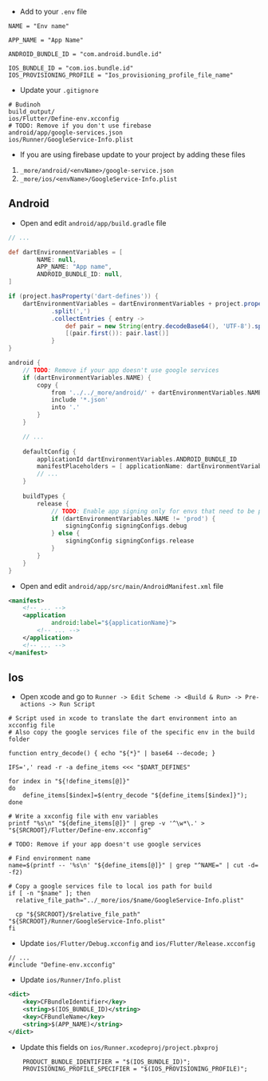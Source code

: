 - Add to your `.env` file
```dotenv
NAME = "Env name"

APP_NAME = "App Name"

ANDROID_BUNDLE_ID = "com.android.bundle.id"

IOS_BUNDLE_ID = "com.ios.bundle.id"
IOS_PROVISIONING_PROFILE = "Ios_provisioning_profile_file_name"
```

- Update your `.gitignore`
````gitignore
# Budinoh
build_output/
ios/Flutter/Define-env.xcconfig
# TODO: Remove if you don't use firebase
android/app/google-services.json
ios/Runner/GoogleService-Info.plist
````

- If you are using firebase update to your project by adding these files
1. `_more/android/<envName>/google-service.json`
2. `_more/ios/<envName>/GoogleService-Info.plist`


## Android
- Open and edit `android/app/build.gradle` file
```gradle
// ...

def dartEnvironmentVariables = [
        NAME: null,
        APP_NAME: "App name",
        ANDROID_BUNDLE_ID: null,
]

if (project.hasProperty('dart-defines')) {
    dartEnvironmentVariables = dartEnvironmentVariables + project.property('dart-defines')
            .split(',')
            .collectEntries { entry ->
                def pair = new String(entry.decodeBase64(), 'UTF-8').split('=')
                [(pair.first()): pair.last()]
            }
}

android {
    // TODO: Remove if your app doesn't use google services
    if (dartEnvironmentVariables.NAME) {
        copy {
            from '../../_more/android/' + dartEnvironmentVariables.NAME + '/google-services.json'
            include '*.json'
            into '.'
        }
    }

    // ...
    
    defaultConfig {
        applicationId dartEnvironmentVariables.ANDROID_BUNDLE_ID
        manifestPlaceholders = [ applicationName: dartEnvironmentVariables.APP_NAME ]
        // ...
    }
    
    buildTypes {
        release {
            // TODO: Enable app signing only for envs that need to be published on stores
            if (dartEnvironmentVariables.NAME != 'prod') {
                signingConfig signingConfigs.debug
            } else {
                signingConfig signingConfigs.release
            }
        }
    }
}
```

- Open and edit `android/app/src/main/AndroidManifest.xml` file
```xml
<manifest>
    <!-- ... -->
    <application 
            android:label="${applicationName}">
        <!-- ... -->
    </application>
    <!-- ... -->
</manifest>
```

## Ios
- Open xcode and go to `Runner -> Edit Scheme -> <Build & Run> -> Pre-actions -> Run Script`
```shell
# Script used in xcode to translate the dart environment into an xcconfig file
# Also copy the google services file of the specific env in the build folder

function entry_decode() { echo "${*}" | base64 --decode; }

IFS=',' read -r -a define_items <<< "$DART_DEFINES"

for index in "${!define_items[@]}"
do
    define_items[$index]=$(entry_decode "${define_items[$index]}");
done

# Write a xxconfig file with env variables
printf "%s\n" "${define_items[@]}" | grep -v '^\w*\.' > "${SRCROOT}/Flutter/Define-env.xcconfig"

# TODO: Remove if your app doesn't use google services

# Find environment name
name=$(printf -- '%s\n' "${define_items[@]}" | grep "^NAME=" | cut -d= -f2)

# Copy a google services file to local ios path for build
if [ -n "$name" ]; then
  relative_file_path="../_more/ios/$name/GoogleService-Info.plist"

  cp "${SRCROOT}/$relative_file_path" "${SRCROOT}/Runner/GoogleService-Info.plist"
fi
```

- Update `ios/Flutter/Debug.xcconfig` and `ios/Flutter/Release.xcconfig`
````xcconfig
// ...
#include "Define-env.xcconfig"
````

- Update `ios/Runner/Info.plist`
```xml
<dict>
    <key>CFBundleIdentifier</key>
	<string>$(IOS_BUNDLE_ID)</string>
    <key>CFBundleName</key>
    <string>$(APP_NAME)</string>
</dict>
```

- Update this fields on `ios/Runner.xcodeproj/project.pbxproj` 
```pbxproj
    PRODUCT_BUNDLE_IDENTIFIER = "$(IOS_BUNDLE_ID)";
    PROVISIONING_PROFILE_SPECIFIER = "$(IOS_PROVISIONING_PROFILE)";
```